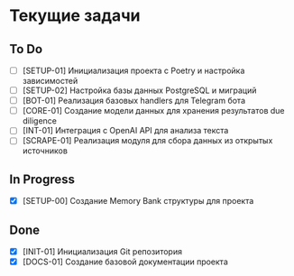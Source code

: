 # Текущие задачи

## To Do
- [ ] [SETUP-01] Инициализация проекта с Poetry и настройка зависимостей
- [ ] [SETUP-02] Настройка базы данных PostgreSQL и миграций
- [ ] [BOT-01] Реализация базовых handlers для Telegram бота
- [ ] [CORE-01] Создание модели данных для хранения результатов due diligence
- [ ] [INT-01] Интеграция с OpenAI API для анализа текста
- [ ] [SCRAPE-01] Реализация модуля для сбора данных из открытых источников

## In Progress
- [x] [SETUP-00] Создание Memory Bank структуры для проекта

## Done
- [x] [INIT-01] Инициализация Git репозитория
- [x] [DOCS-01] Создание базовой документации проекта
